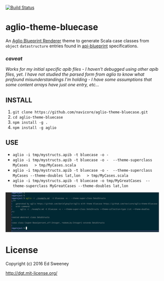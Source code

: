 [![Build Status](https://travis-ci.org/navicore/aglio-theme-bluecase.svg?branch=unittests)](https://travis-ci.org/navicore/aglio-theme-bluecase)
# aglio-theme-bluecase
An [Aglio Blueprint Renderer](https://github.com/danielgtaylor/aglio) theme to generate Scala case classes from `object` `datastructure` entries found in [api-blueprint](https://apiblueprint.org) specifications.

### *caveat*
*Works for my initial specific apib files - I haven't debugged using other apib files, yet.*
*I have not studied the parsed form from aglio to know what profound misunderstandings I'm holding - I have some assumptions that some content arrays have just one entry, etc...*

## INSTALL
1. `git clone https://github.com/navicore/aglio-theme-bluecase.git`
2. `cd aglio-theme-bluecase`
3. `npm install -g .`
4. `npm install -g aglio`

## USE

* `aglio -i tmp/mystructs.apib -t bluecase -o -`
* `aglio -i tmp/mystructs.apib -t bluecase -o -  --theme-superclass MyCases   > tmp/MyCases.scala`
* `aglio -i tmp/mystructs.apib -t bluecase -o -  --theme-superclass MyCases --theme-doubles lat,lon   > tmp/MyCases.scala`
* `aglio -i tmp/mystructs.apib -t bluecase -o tmp/MyGreatCases  --theme-superclass MyGreatCases --theme-doubles lat,lon`

![example image](screen.png)

License
=======
Copyright (c) 2016 Ed Sweeney

http://dgt.mit-license.org/

